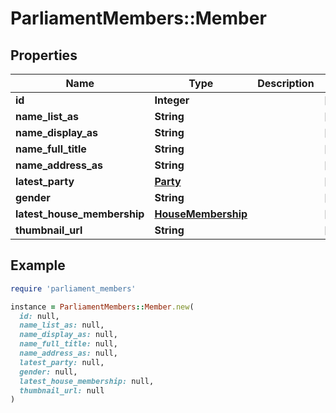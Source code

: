 # ParliamentMembers::Member

## Properties

| Name | Type | Description | Notes |
| ---- | ---- | ----------- | ----- |
| **id** | **Integer** |  | [optional] |
| **name_list_as** | **String** |  | [optional] |
| **name_display_as** | **String** |  | [optional] |
| **name_full_title** | **String** |  | [optional] |
| **name_address_as** | **String** |  | [optional] |
| **latest_party** | [**Party**](Party.md) |  | [optional] |
| **gender** | **String** |  | [optional] |
| **latest_house_membership** | [**HouseMembership**](HouseMembership.md) |  | [optional] |
| **thumbnail_url** | **String** |  | [optional] |

## Example

```ruby
require 'parliament_members'

instance = ParliamentMembers::Member.new(
  id: null,
  name_list_as: null,
  name_display_as: null,
  name_full_title: null,
  name_address_as: null,
  latest_party: null,
  gender: null,
  latest_house_membership: null,
  thumbnail_url: null
)
```

